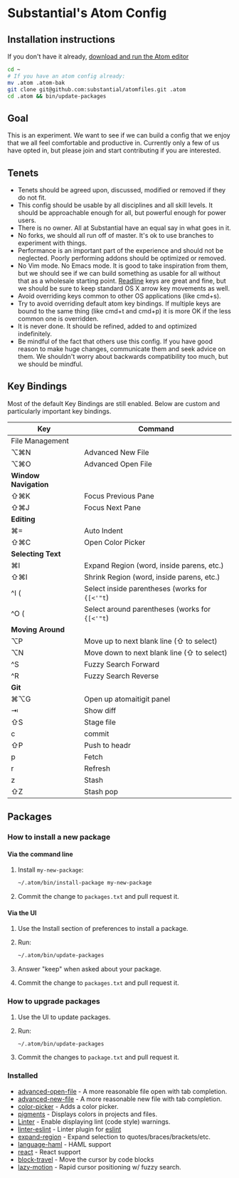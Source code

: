 # Substantial's Atom Config

## Installation instructions

If you don't have it already, [download and run the Atom editor](https://atom.io/)


```bash
cd ~
# If you have an atom config already:
mv .atom .atom-bak
git clone git@github.com:substantial/atomfiles.git .atom
cd .atom && bin/update-packages
```

## Goal

This is an experiment. We want to see if we can build a config that we enjoy that we all feel comfortable and productive in. Currently only a few of us have opted in, but please join and start contributing if you are interested.

## Tenets

* Tenets should be agreed upon, discussed, modified or removed if they do not fit.
* This config should be usable by all disciplines and all skill levels. It should be approachable enough for all, but powerful enough for power users.
* There is no owner. All at Substantial have an equal say in what goes in it.
* No forks, we should all run off of master. It's ok to use branches to experiment with things.
* Performance is an important part of the experience and should not be neglected. Poorly performing addons should be optimized or removed.
* No Vim mode. No Emacs mode. It is good to take inspiration from them, but we should see if we can build something as usable for all without that as a wholesale starting point. [Readline](http://www.catonmat.net/download/readline-emacs-editing-mode-cheat-sheet.pdf) keys are great and fine, but we should be sure to keep standard OS X arrow key movements as well.
* Avoid overriding keys common to other OS applications (like cmd+s).
* Try to avoid overriding default atom key bindings. If multiple keys are bound
  to the same thing (like cmd+t and cmd+p) it is more OK if the less common one
  is overridden.
* It is never done. It should be refined, added to  and optimized indefinitely.
* Be mindful of the fact that others use this config. If you have good reason to make huge changes, communicate them and seek advice on them. We shouldn't worry about backwards compatibility too much, but we should be mindful.

## Key Bindings

Most of the default Key Bindings are still enabled. Below are custom and particularly important key bindings.

Key | Command
--- | ---
File Management |
&#x2325;&#x2318;N | Advanced New File
&#x2325;&#x2318;O | Advanced Open File
**Window Navigation** |
&#x21E7;&#x2318;K | Focus Previous Pane
&#x21E7;&#x2318;J | Focus Next Pane
**Editing** |
&#x2318;= | Auto Indent
&#x21E7;&#x2318;C | Open Color Picker
**Selecting Text** |
&#x2318;I | Expand Region (word, inside parens, etc.)
&#x21E7;&#x2318;I | Shrink Region (word, inside parens, etc.)
^I ( | Select inside parentheses (works for `{[<'"t`)
^O ( | Select around parentheses (works for `{[<'"t`)
**Moving Around** |
&#x2325;P | Move up to next blank line (&#x21E7; to select)
&#x2325;N | Move down to next blank line (&#x21E7; to select)
^S | Fuzzy Search Forward
^R | Fuzzy Search Reverse
**Git** |
&#x2318;&#x2325;G | Open up atomaitigit panel
&#x21E5; | Show diff
&#x21E7;S | Stage file
c | commit
&#x21E7;P | Push to headr
p | Fetch
r | Refresh
z | Stash
&#x21E7;Z | Stash pop

## Packages

### How to install a new package

#### Via the command line

1. Install `my-new-package`:

   ```bash
   ~/.atom/bin/install-package my-new-package
   ```
2. Commit the change to `packages.txt` and pull request it.

#### Via the UI

1. Use the Install section of preferences to install a package.
2. Run:

    ```bash
    ~/.atom/bin/update-packages
    ```
3. Answer "keep" when asked about your package.
4. Commit the change to `packages.txt` and pull request it.

### How to upgrade packages

1. Use the UI to update packages.
2. Run:

    ```bash
    ~/.atom/bin/update-packages
    ```
3. Commit the changes to `package.txt` and pull request it.

### Installed

* [advanced-open-file](https://atom.io/packages/advanced-open-file) - A more
  reasonable file open with tab completion.
* [advanced-new-file](https://atom.io/packages/advanced-new-file) - A more
  reasonable new file with tab completion.
* [color-picker](https://atom.io/packages/color-picker) - Adds a color picker.
* [pigments](https://atom.io/packages/pigments) - Displays colors in projects
  and files.
* [Linter](https://atom.io/packages/linter) - Enable displaying lint (code
  style) warnings.
* [linter-eslint](https://atom.io/packages/linter-eslint) - Linter plugin for
  [eslint](https://atom.io/packages/linter-eslint)
* [expand-region](https://atom.io/packages/expand-region) - Expand selection to
  quotes/braces/brackets/etc.
* [language-haml](https://atom.io/packages/language-haml) - HAML support
* [react](https://atom.io/packages/react) - React support
* [block-travel](https://atom.io/packages/block-travel) - Move the cursor by code blocks
* [lazy-motion](https://atom.io/packages/lazy-motion) - Rapid cursor
  positioning w/ fuzzy search.
